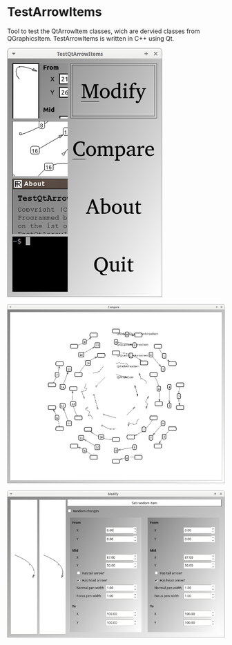 # TestArrowItems

Tool to test the QtArrowItem classes, wich are dervied classes from QGraphicsItem. TestArrowItems is written in C++ using Qt.

![TestArrowItems menu dialog v2.0](Screenshots/TestArrowItemsMenu_2_0.png)

![TestArrowItems compare dialog v2.0](Screenshots/TestArrowItemsCompare_2_0.png)

![TestArrowItems modify dialog v2.0](Screenshots/TestArrowItemsModify_2_0.png)


